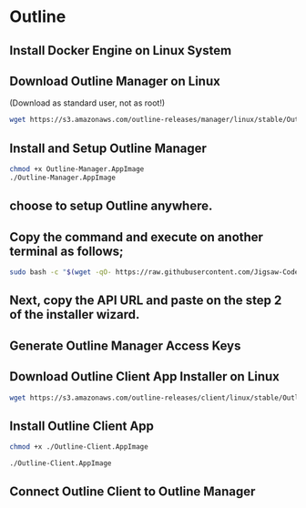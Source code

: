 # Outline

## Install Docker Engine on Linux System

## Download Outline Manager on Linux

(Download as standard user, not as root!)

```sh
wget https://s3.amazonaws.com/outline-releases/manager/linux/stable/Outline-Manager.AppImage
```

## Install and Setup Outline Manager

```sh
chmod +x Outline-Manager.AppImage
./Outline-Manager.AppImage
```

## choose to setup Outline anywhere.

## Copy the command and execute on another terminal as follows;

```sh
sudo bash -c "$(wget -qO- https://raw.githubusercontent.com/Jigsaw-Code/outline-server/master/src/server_manager/install_scripts/install_server.sh)"
```

## Next, copy the API URL and paste on the step 2 of the installer wizard.

## Generate Outline Manager Access Keys

## Download Outline Client App Installer on Linux

```sh
wget https://s3.amazonaws.com/outline-releases/client/linux/stable/Outline-Client.AppImage
```

## Install Outline Client App

```sh
chmod +x ./Outline-Client.AppImage

./Outline-Client.AppImage
```

## Connect Outline Client to Outline Manager
